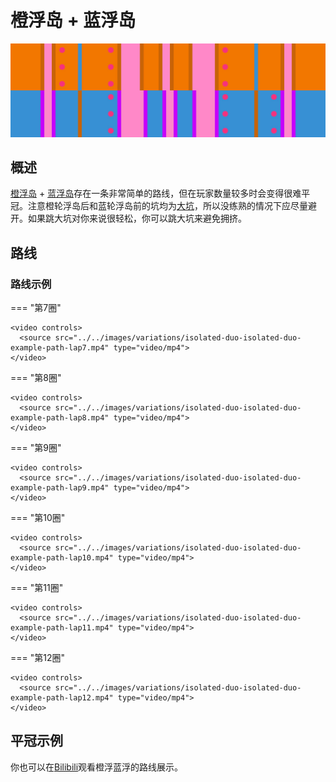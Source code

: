 # 橙浮岛 + 蓝浮岛

![橙浮岛 + l蓝浮岛](../images/variations/isolated-duo-isolated-duo.jpg)

## 概述

[橙浮岛](../rolls/isolated-duo.zh.md#橙轮) + [蓝浮岛](../rolls/isolated-duo.zh.md#蓝轮)存在一条非常简单的路线，但在玩家数量较多时会变得很难平冠。注意橙轮浮岛后和蓝轮浮岛前的坑均为[大坑](../advanced/isolated-duo-god-jumps.md)，所以没练熟的情况下应尽量避开。如果跳大坑对你来说很轻松，你可以跳大坑来避免拥挤。

## 路线

### 路线示例

=== "第7圈"

    <video controls>
      <source src="../../images/variations/isolated-duo-isolated-duo-example-path-lap7.mp4" type="video/mp4">
    </video>

=== "第8圈"

    <video controls>
      <source src="../../images/variations/isolated-duo-isolated-duo-example-path-lap8.mp4" type="video/mp4">
    </video>

=== "第9圈"

    <video controls>
      <source src="../../images/variations/isolated-duo-isolated-duo-example-path-lap9.mp4" type="video/mp4">
    </video>

=== "第10圈"

    <video controls>
      <source src="../../images/variations/isolated-duo-isolated-duo-example-path-lap10.mp4" type="video/mp4">
    </video>

=== "第11圈"

    <video controls>
      <source src="../../images/variations/isolated-duo-isolated-duo-example-path-lap11.mp4" type="video/mp4">
    </video>

=== "第12圈"

    <video controls>
      <source src="../../images/variations/isolated-duo-isolated-duo-example-path-lap12.mp4" type="video/mp4">
    </video>

## 平冠示例

你也可以在[Bilibili](https://www.bilibili.com/video/BV1PB4y1i7fh?p=9)观看橙浮蓝浮的路线展示。
